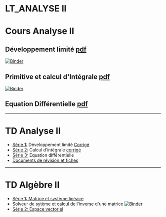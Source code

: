 # LT_ANALYSE II
# Cours Analyse II
## Développement limité [pdf](https://github.com/nevermind78/LT_ANALYSEII/blob/c888c2aea9c2a16f63f188aa304a00dd692cabdf/DL%20-%20Jupyter%20Notebook.pdf)

[![Binder](https://mybinder.org/badge_logo.svg)](https://mybinder.org/v2/gh/nevermind78/LT_ANALYSEII/main?filepath=DL.ipynb)

## Primitive et calcul d'Intégrale [pdf](https://github.com/nevermind78/LT_ANALYSEII/blob/c888c2aea9c2a16f63f188aa304a00dd692cabdf/integ%20-%20Jupyter%20Notebook.pdf)

[![Binder](https://mybinder.org/badge_logo.svg)](https://mybinder.org/v2/gh/nevermind78/LT_ANALYSEII/main?filepath=integ.ipynb)

## Equation Différentielle [pdf](https://github.com/nevermind78/LT_ANALYSEII/blob/35e50b3ee635ef9470af03f5c901126e8cb1a93e/Equationdiff.pdf)


----------------------------
# TD Analyse II

* [Série 1:](https://github.com/nevermind78/LT_ANALYSEII/blob/0d7f4a0945bcf62f3ac21ad8be970019859b32fb/TD_ANALYSE/TD_DL_1LAT.pdf) Développement limité [Corrigé](https://github.com/nevermind78/LT_ANALYSEII/blob/389e45a74962199553fad9c453a2d4bd656b70e5/TD_ANALYSE/TD_DL_1LAT_corrige.pdf)
* [Série 2:](https://github.com/nevermind78/LT_ANALYSEII/blob/6e44d5b2ae898f00da67361f38598f52bb19f46b/TD_ANALYSE/TD_integ.pdf) Calcul d'intégrale [corrigé](https://github.com/nevermind78/LT_ANALYSEII/blob/f51e097f5c29fe608bb24905278d6c87e43b90ad/TD_ANALYSE/corrLT2022.pdf)
* [Série 3:](https://github.com/nevermind78/LT_ANALYSEII/blob/3c8e2eaa93313a27d28d4aa473ed4bda8d9e0c3f/TD_ANALYSE/TD3@Anal2.pdf) Equation différentielle 
* [Documents de révision et fiches](https://github.com/nevermind78/LT_ANALYSEII/tree/main/Docs)

----------------------------
# TD Algèbre II

* [Série 1: Matrice et système linéaire](https://github.com/nevermind78/LT_ANALYSEII/blob/0d7f4a0945bcf62f3ac21ad8be970019859b32fb/TD_Algebre/1LT1&4.pdf)
* Solveur de sytème et calcul de l'inverse d'une matrice [![Binder](https://mybinder.org/badge_logo.svg)](https://mybinder.org/v2/gh/nevermind78/Gauss/main?filepath=telsys.ipynb)
* [Série 2: Espace vectoriel](https://github.com/nevermind78/LT_ANALYSEII/blob/3ca61ec43df0a95230b73efe3632a7d90a1431d1/TD_Algebre/TD2ALG.pdf)

